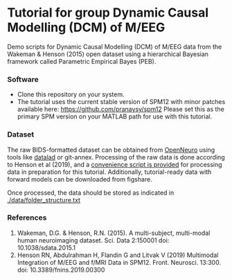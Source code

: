 # Tutorial for group Dynamic Causal Modelling (DCM) of M/EEG
Demo scripts for Dynamic Causal Modelling (DCM) of M/EEG data from the Wakeman & Henson (2015) open dataset using a hierarchical Bayesian framework called Parametric Empirical Bayes (PEB). 

### Software
- Clone this repository on your system. 
- The tutorial uses the current stable version of SPM12 with minor patches available here: https://github.com/pranaysy/spm12  Please set this as the primary SPM version on your MATLAB path for use with this tutorial.

### Dataset
The raw BIDS-formatted dataset can be obtained from [OpenNeuro](https://openneuro.org/datasets/ds000117/versions/1.0.5) using tools like [datalad](https://www.datalad.org/) or git-annex. Processing of the raw data is done according to Henson et al (2019), and a [convenience script is provided](https://github.com/pranaysy/DCM-MEEG-Demo/blob/094c28fa49dbaa21fc1b41451e74cd6326c7c30f/code/spm_master_script_data_preprocessing.m) for processing data in preparation for this tutorial. Additionally, tutorial-ready data with forward models can be downloaded from figshare.

Once processed, the data should be stored as indicated in [./data/folder_structure.txt](https://github.com/pranaysy/DCM-MEEG-Demo/blob/094c28fa49dbaa21fc1b41451e74cd6326c7c30f/data/folder_structure.txt)

### References
1. Wakeman, D.G. & Henson, R.N. (2015). A multi-subject, multi-modal human neuroimaging dataset. Sci. Data 2:150001 doi: 10.1038/sdata.2015.1
2. Henson RN, Abdulrahman H, Flandin G and Litvak V (2019) Multimodal Integration of M/EEG and f/MRI Data in SPM12. Front. Neurosci. 13:300. doi: 10.3389/fnins.2019.00300
